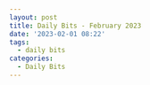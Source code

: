 ```yaml
---
layout: post
title: Daily Bits - February 2023
date: '2023-02-01 08:22'
tags: 
  - daily bits
categories: 
  - Daily Bits
---
```

